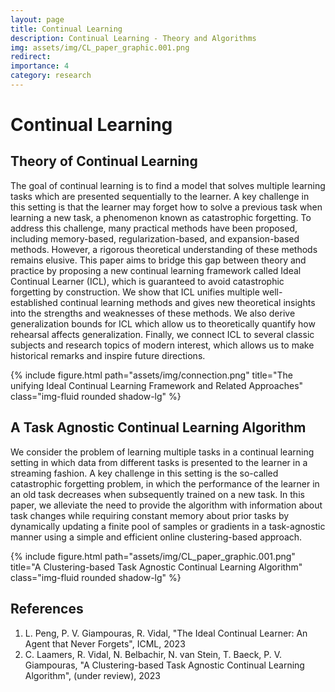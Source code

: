 ```yaml
---
layout: page
title: Continual Learning
description: Continual Learning - Theory and Algorithms
img: assets/img/CL_paper_graphic.001.png
redirect: 
importance: 4
category: research
---
```


# Continual Learning

## Theory of Continual Learning

The goal of continual learning is to find a model that solves multiple learning tasks which are presented sequentially to the learner. A key challenge in this setting is that the learner may forget how to solve a previous task when learning a new task, a phenomenon known as catastrophic forgetting. To address this challenge, many practical methods have been proposed, including memory-based, regularization-based, and expansion-based methods. However, a rigorous theoretical understanding of these methods remains elusive. This paper aims to bridge this gap between theory and practice by proposing a new continual learning framework called Ideal Continual Learner (ICL), which is guaranteed to avoid catastrophic forgetting by construction. We show that ICL unifies multiple well-established continual learning methods and gives new theoretical insights into the strengths and weaknesses of these methods. We also derive generalization bounds for ICL which allow us to theoretically quantify how rehearsal affects generalization. Finally, we connect ICL to several classic subjects and research topics of modern interest, which allows us to make historical remarks and inspire future directions.

<div class="row">
    <div class="col-sm-8 mx-auto mt-5">
        {% include figure.html path="assets/img/connection.png" title="The unifying Ideal Continual Learning Framework and Related Approaches" class="img-fluid rounded shadow-lg" %}
    </div>
</div>

## A Task Agnostic Continual Learning Algorithm

We consider the problem of learning multiple tasks in a continual learning setting in which data from different tasks is presented to the learner in a streaming fashion. A key challenge in this setting is the so-called catastrophic forgetting problem, in which the performance of the learner in an old task decreases when subsequently trained on a new task. In this paper, we alleviate the need to provide the algorithm with information about task changes while requiring constant memory about prior tasks by dynamically updating a finite pool of samples or gradients in a task-agnostic manner using a simple and efficient online clustering-based approach. 

<div class="row">
    <div class="col-sm-8 mx-auto mt-5">
        {% include figure.html path="assets/img/CL_paper_graphic.001.png" title="A Clustering-based Task Agnostic Continual Learning Algorithm" class="img-fluid rounded shadow-lg" %}
    </div>
</div>

## References

1. L. Peng, P. V. Giampouras, R. Vidal, "The Ideal Continual Learner: An Agent that Never Forgets", ICML, 2023
2. C. Laamers, R. Vidal, N. Belbachir, N. van Stein, T. Baeck, P. V. Giampouras, "A Clustering-based Task Agnostic Continual Learning Algorithm", (under review), 2023
